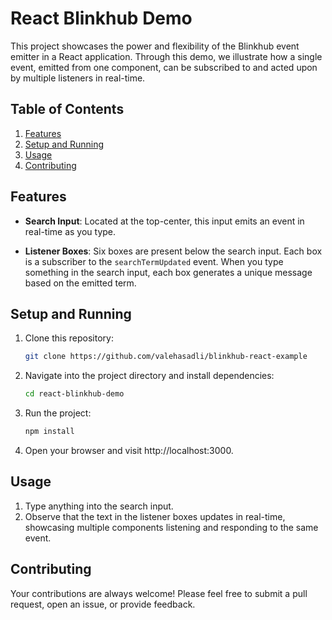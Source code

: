 # React Blinkhub Demo

This project showcases the power and flexibility of the Blinkhub event emitter in a React application. Through this demo, we illustrate how a single event, emitted from one component, can be subscribed to and acted upon by multiple listeners in real-time.

## Table of Contents

1. [Features](#features)
2. [Setup and Running](#setup-and-running)
3. [Usage](#usage)
4. [Contributing](#contributing)

## Features

- **Search Input**: Located at the top-center, this input emits an event in real-time as you type.

- **Listener Boxes**: Six boxes are present below the search input. Each box is a subscriber to the `searchTermUpdated` event. When you type something in the search input, each box generates a unique message based on the emitted term.

## Setup and Running

1. Clone this repository:
   ```bash
   git clone https://github.com/valehasadli/blinkhub-react-example
   ```
   
2. Navigate into the project directory and install dependencies:
    ```bash
   cd react-blinkhub-demo
   ```
   
3. Run the project:
   ```bash
   npm install
   ```
   
4. Open your browser and visit http://localhost:3000.

## Usage
1. Type anything into the search input.
2. Observe that the text in the listener boxes updates in real-time, showcasing multiple components listening and responding to the same event.


## Contributing

Your contributions are always welcome! Please feel free to submit a pull request, open an issue, or provide feedback.